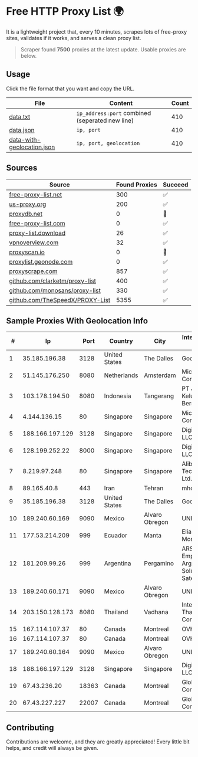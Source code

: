 
# Free HTTP Proxy List 🌍

It is a lightweight project that, every 10 minutes, scrapes lots of free-proxy sites, validates if it works, and serves a clean proxy list.


> Scraper found **7500** proxies at the latest update. Usable proxies are below.

## Usage

Click the file format that you want and copy the URL.


|File|Content|Count|
|----|-------|-----|
|[data.txt](https://raw.githubusercontent.com/themiralay/Proxy-List-World/master/data.txt)|`ip_address:port` combined (seperated new line)|410|
|[data.json](https://raw.githubusercontent.com/themiralay/Proxy-List-World/master/data.json)|`ip, port`|410|
|[data-with-geolocation.json](https://raw.githubusercontent.com/themiralay/Proxy-List-World/master/data-with-geolocation.json)|`ip, port, geolocation`|410|

## Sources

|Source|Found Proxies|Succeed|
|------|-------------|-------|
|[free-proxy-list.net](https://free-proxy-list.net)|300|✅|
|[us-proxy.org](https://www.us-proxy.org)|200|✅|
|[proxydb.net](http://proxydb.net)|0|🚫|
|[free-proxy-list.com](https://free-proxy-list.com/?page=&port=&type%5B%5D=http&type%5B%5D=https&up_time=0&search=Search)|0|✅|
|[proxy-list.download](https://www.proxy-list.download/HTTP)|26|✅|
|[vpnoverview.com](https://vpnoverview.com/privacy/anonymous-browsing/free-proxy-servers)|32|✅|
|[proxyscan.io](https://www.proxyscan.io)|0|🚫|
|[proxylist.geonode.com](https://proxylist.geonode.com/api/proxy-list?limit=300&page=1&sort_by=lastChecked&sort_type=desc&protocols=http,https)|0|✅|
|[proxyscrape.com](https://api.proxyscrape.com/v2/?request=displayproxies&protocol=http&timeout=10000&country=all&ssl=all&anonymity=all)|857|✅|
|[github.com/clarketm/proxy-list](https://raw.githubusercontent.com/clarketm/proxy-list/master/proxy-list-raw.txt)|400|✅|
|[github.com/monosans/proxy-list](https://raw.githubusercontent.com/monosans/proxy-list/main/proxies/http.txt)|330|✅|
|[github.com/TheSpeedX/PROXY-List](https://raw.githubusercontent.com/TheSpeedX/PROXY-List/master/http.txt)|5355|✅|


## Sample Proxies With Geolocation Info

|#|Ip|Port|Country|City|Internet Service Provider|
|-|--|----|-------|----|-------------------------|
|1|35.185.196.38|3128|United States|The Dalles|Google LLC|
|2|51.145.176.250|8080|Netherlands|Amsterdam|Microsoft Corporation|
|3|103.178.194.50|8080|Indonesia|Tangerang|PT Jaringan Keluarga Bersama|
|4|4.144.136.15|80|Singapore|Singapore|Microsoft Corporation|
|5|188.166.197.129|3128|Singapore|Singapore|DigitalOcean, LLC|
|6|128.199.252.22|8000|Singapore|Singapore|DigitalOcean, LLC|
|7|8.219.97.248|80|Singapore|Singapore|Alibaba (US) Technology Co., Ltd.|
|8|89.165.40.8|443|Iran|Tehran|mhd-frchi1|
|9|35.185.196.38|3128|United States|The Dalles|Google LLC|
|10|189.240.60.169|9090|Mexico|Alvaro Obregon|UNINET|
|11|177.53.214.209|999|Ecuador|Manta|Eliana Vanessa Morocho Oña|
|12|181.209.99.26|999|Argentina|Pergamino|ARSAT - Empresa Argentina de Soluciones Satelitales S.A|
|13|189.240.60.171|9090|Mexico|Alvaro Obregon|UNINET|
|14|203.150.128.173|8080|Thailand|Vadhana|Internet Thailand Company Ltd|
|15|167.114.107.37|80|Canada|Montreal|OVH SAS|
|16|167.114.107.37|80|Canada|Montreal|OVH SAS|
|17|189.240.60.164|9090|Mexico|Alvaro Obregon|UNINET|
|18|188.166.197.129|3128|Singapore|Singapore|DigitalOcean, LLC|
|19|67.43.236.20|18363|Canada|Montreal|GloboTech Communications|
|20|67.43.227.227|22007|Canada|Montreal|GloboTech Communications|



## Contributing

Contributions are welcome, and they are greatly appreciated! Every
little bit helps, and credit will always be given.

